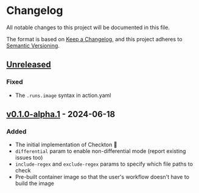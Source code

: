 # Changelog

All notable changes to this project will be documented in this file.

The format is based on [Keep a Changelog](https://keepachangelog.com/en/1.1.0/),
and this project adheres to [Semantic Versioning](https://semver.org/spec/v2.0.0.html).

## [Unreleased]

### Fixed

- The `.runs.image` syntax in action.yaml

## [v0.1.0-alpha.1] - 2024-06-18

### Added

- The initial implementation of Checkton :tada:
- `differential` param to enable non-differential mode (report existing issues too)
- `include-regex` and `exclude-regex` params to specify which file paths to check
- Pre-built container image so that the user's workflow doesn't have to build the
  image

[v0.1.0-alpha.1]: https://github.com/chmeliik/checkton/releases/tag/v0.1.0-alpha.1
[unreleased]: https://github.com/chmeliik/checkton/compare/v0.1.0-alpha.1...HEAD

